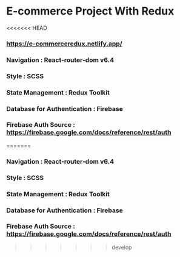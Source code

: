 # E-commerce Project With Redux
<<<<<<< HEAD
### https://e-commerceredux.netlify.app/
### Navigation : React-router-dom v6.4
### Style : SCSS
### State Management : Redux Toolkit
### Database for Authentication : Firebase 
### Firebase Auth Source : https://firebase.google.com/docs/reference/rest/auth

=======

### Navigation : React-router-dom v6.4
### Style : SCSS
### State Management : Redux Toolkit
### Database for Authentication : Firebase 
### Firebase Auth Source : https://firebase.google.com/docs/reference/rest/auth
>>>>>>> develop
